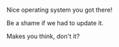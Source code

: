 Nice operating system you got there!

Be a shame if we had to update it.

Makes you think, don't it?